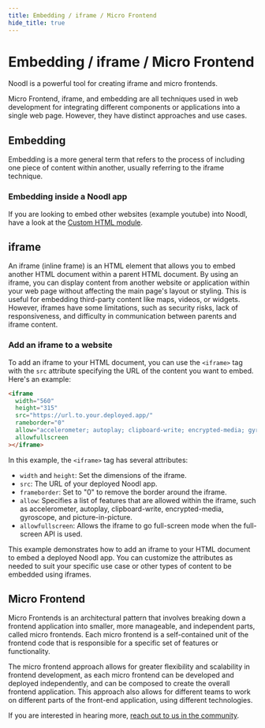 ```yaml
---
title: Embedding / iframe / Micro Frontend
hide_title: true
---
```


# Embedding / iframe / Micro Frontend

Noodl is a powerful tool for creating iframe and micro frontends.

Micro Frontend, iframe, and embedding are all techniques used in web development for integrating different components or applications into a single web page. However, they have distinct approaches and use cases.

## Embedding

Embedding is a more general term that refers to the process of including one piece of content within another, usually referring to the iframe technique.

### Embedding inside a Noodl app

If you are looking to embed other websites (example youtube) into Noodl, have a look at the [Custom HTML module](https://docs.noodl.net/2.9/library/modules/custom-html/).

## iframe

An iframe (inline frame) is an HTML element that allows you to embed another HTML document within a parent HTML document. By using an iframe, you can display content from another website or application within your web page without affecting the main page's layout or styling. This is useful for embedding third-party content like maps, videos, or widgets. However, iframes have some limitations, such as security risks, lack of responsiveness, and difficulty in communication between parents and iframe content.

### Add an iframe to a website

To add an iframe to your HTML document, you can use the `<iframe>` tag with the `src` attribute specifying the URL of the content you want to embed. Here's an example:

```html
<iframe
  width="560"
  height="315"
  src="https://url.to.your.deployed.app/"
  rameborder="0"
  allow="accelerometer; autoplay; clipboard-write; encrypted-media; gyroscope; picture-in-picture"
  allowfullscreen
></iframe>
```

In this example, the `<iframe>` tag has several attributes:

- `width` and `height`: Set the dimensions of the iframe.
- `src`: The URL of your deployed Noodl app.
- `frameborder`: Set to "0" to remove the border around the iframe.
- `allow`: Specifies a list of features that are allowed within the iframe, such as accelerometer, autoplay, clipboard-write, encrypted-media, gyroscope, and picture-in-picture.
- `allowfullscreen`: Allows the iframe to go full-screen mode when the full-screen API is used.

This example demonstrates how to add an iframe to your HTML document to embed a deployed Noodl app. You can customize the attributes as needed to suit your specific use case or other types of content to be embedded using iframes.

## Micro Frontend

Micro Frontends is an architectural pattern that involves breaking down a frontend application into smaller, more manageable, and independent parts, called micro frontends. Each micro frontend is a self-contained unit of the frontend code that is responsible for a specific set of features or functionality.

The micro frontend approach allows for greater flexibility and scalability in frontend development, as each micro frontend can be developed and deployed independently, and can be composed to create the overall frontend application. This approach also allows for different teams to work on different parts of the front-end application, using different technologies.

If you are interested in hearing more, [reach out to us in the community](https://www.noodl.net/community).

